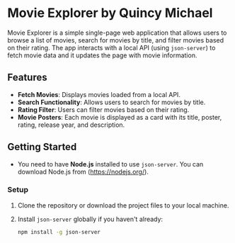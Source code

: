 # Movie Explorer by Quincy Michael

Movie Explorer is a simple single-page web application that allows users to browse a list of movies, search for movies by title, and filter movies based on their rating. The app interacts with a local API (using `json-server`) to fetch movie data and it updates the page with movie information.

## Features

- **Fetch Movies**: Displays movies loaded from a local API.
- **Search Functionality**: Allows users to search for movies by title.
- **Rating Filter**: Users can filter movies based on their rating.
- **Movie Posters**: Each movie is displayed as a card with its title, poster, rating, release year, and description.

## Getting Started

- You need to have **Node.js** installed to use `json-server`.
  You can download Node.js from (https://nodejs.org/).

### Setup

1. Clone the repository or download the project files to your local machine.

2. Install `json-server` globally if you haven't already:
   ```bash
   npm install -g json-server
